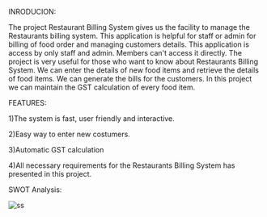 INRODUCION:

The project Restaurant Billing System gives us the facility to manage the Restaurants billing system.
This application is helpful for staff or admin for billing of food order and managing customers details. 
This application is access by only staff and admin. Members can't access it directly.
The project is very useful for those who want to know about Restaurants Billing System.
We can enter the details of new food items and retrieve the details of food items. We can generate the bills for the customers.
In this project we can maintain the GST calculation of every food item.

FEATURES:

1)The system is fast, user friendly and interactive.

2)Easy way to enter new costumers.

3)Automatic GST calculation

4)All necessary requirements for the Restaurants Billing System has presented in this project.

SWOT Analysis:

![ss](https://user-images.githubusercontent.com/98951784/152695575-cbacc585-bd09-4982-85a0-5baf93baf67e.png)
